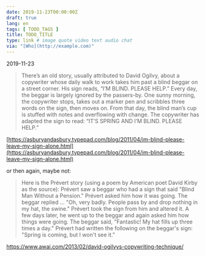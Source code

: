 ```yaml
---
date: 2019-11-23T00:00:00Z
draft: true
lang: en
tags: [ TODO_TAGS ]
title: TODO_TITLE
type: link # image quote video text audio chat
via: "[Who](http://example.com)"
---
```



2019-11-23

> There’s an old story, usually attributed to David Ogilvy, about a copywriter whose daily walk to work takes him past a blind beggar on a street corner. His sign reads, “I’M BLIND. PLEASE HELP.” Every day, the beggar is largely ignored by the passers-by. One sunny morning, the copywriter stops, takes out a marker pen and scribbles three words on the sign, then moves on. From that day, the blind man’s cup is stuffed with notes and overflowing with change. The copywriter has adapted the sign to read: “IT’S SPRING AND I’M BLIND. PLEASE HELP.”

[https://asburyandasbury.typepad.com/blog/2011/04/im-blind-please-leave-my-sign-alone.html](https://asburyandasbury.typepad.com/blog/2011/04/im-blind-please-leave-my-sign-alone.html)

or then again, maybe not:

> Here is the Prévert story (using a poem by American poet David Kirby as the source):
> Prévert saw a beggar who had a sign that said "Blind Man Without a Pension."
> Prévert asked him how it was going.
> The beggar replied …
> "Oh, very badly. People pass by and drop nothing in my hat, the swine."
> Prévert took the sign from him and altered it.
> A few days later, he went up to the beggar and again asked him how things were going.
> The beggar said, "Fantastic! My hat fills up three times a day."
> Prévert had written the following on the beggar's sign:
> "Spring is coming, but I won't see it."

https://www.awai.com/2013/02/david-ogilvys-copywriting-technique/
